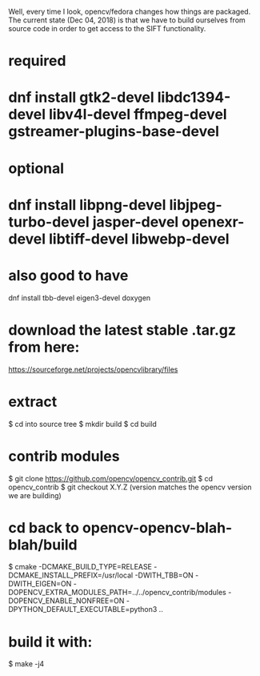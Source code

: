 Well, every time I look, opencv/fedora changes how things are packaged.  The
current state (Dec 04, 2018) is that we have to build ourselves from source
code in order to get access to the SIFT functionality.

# required
# dnf install gtk2-devel libdc1394-devel libv4l-devel ffmpeg-devel gstreamer-plugins-base-devel

# optional
# dnf install libpng-devel libjpeg-turbo-devel jasper-devel openexr-devel libtiff-devel libwebp-devel

# also good to have
dnf install tbb-devel eigen3-devel doxygen

# download the latest stable .tar.gz from here:
https://sourceforge.net/projects/opencvlibrary/files

# extract
$ cd into source tree
$ mkdir build
$ cd build

# contrib modules
$ git clone https://github.com/opencv/opencv_contrib.git
$ cd opencv_contrib
$ git checkout X.Y.Z (version matches the opencv version we are building)

# cd back to opencv-opencv-blah-blah/build
$ cmake -DCMAKE_BUILD_TYPE=RELEASE -DCMAKE_INSTALL_PREFIX=/usr/local -DWITH_TBB=ON -DWITH_EIGEN=ON -DOPENCV_EXTRA_MODULES_PATH=../../opencv_contrib/modules -DOPENCV_ENABLE_NONFREE=ON -DPYTHON_DEFAULT_EXECUTABLE=python3 ..

# build it with:
$ make -j4

